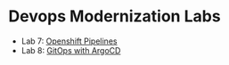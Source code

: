 # Devops Modernization Labs


- Lab 7: [Openshift Pipelines](./pipelines/README.md)
- Lab 8: [GitOps with ArgoCD](./argocd/README.md)